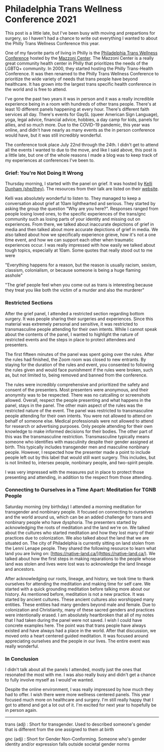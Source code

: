 # Philadelphia Trans Wellness Conference 2021

This post is a little late, but I've been busy with moving and prepartions for
surgery, so I haven't had a chance to write out everything I wanted to about the
Philly Trans Wellness Conference this year.

One of my favorite parts of living in Philly is the [Philadelphia Trans Wellness
Conference](https://web.cvent.com/event/8772d16d-b5b8-46c4-9430-13308c6ec075)
hosted by the [Mazzoni Center](https://www.mazzonicenter.org/). The Mazzoni
Center is a really great community health center in Philly that prioritizes the
needs of the LGBTQ+ community. In 2000, they started hosting the Philly
Trans-Health Conference. It was then renamed to the Philly Trans Wellness
Conference to prioritize the wide variety of needs that trans people have beyond
healthcare. It has grown into the largest trans specific health conference in
the world and is free to attend.

I've gone the past two years it was in person and it was a really incredible
experience being in a room with hundreds of other trans people. There's at least
10 different panels happening at every hour. There's different faith services
all day. There's events for GaySL (queer American Sign Language), yoga, legal
advice, financial advice, hobbies, a day camp for kids, panels for allies, and
so much more. Due to the COVID-19 pandemic, this year was online, and didn't
have nearly as many events as the in person conference would have, but it was
still incredibly wonderful.

The conference took place July 22nd through the 24th. I didn't get to attend all
the events I wanted to due to the move, and like I said above, this post is a
little late, but one of the whole reasons I made a blog was to keep track of my
experiences at conferences I've been to.

### Grief: You're Not Doing It Wrong

Thursday morning, I started with the panel on grief. It was hosted by [Kelli
Dunham (she/they)](https://www.kellidunham.com/). The resources from their talk
are listed on their [website](http://www.kellidunham.com/if-you-came-here-after-the-philly-trans-wellness-workshop-about-grief/).

Kelli was absolutely wonderful to listen to. They managed to keep a conversation
about grief at 10am lighthearted and serious. They started by asking the group
the question "Why are you here?". Responses ranged from people losing loved
ones, to the specific experiences of the trans/gnc community such as losing
parts of your identity and missing out on experiences. From there, we talked
about inaccurate depictions of grief in media and then talked about more
accurate depictions of grief in media. We also talked about how we specifically
experience grieve, how it's not a one time event, and how we can support each
other when traumatic experiences occur. I was really impressed with how easily
we talked about tough topics, especially at 10am. Some quotes that really stood
out to me were

"Everything happens for a reason, but the reason is usually racism, sexism,
classism, colonialism, or because someone is being a huge flaming asshole"

"The grief people feel when you come out as trans is interesting because they 
treat you like both the victim of a murder and also the murderer"

### Restricted Sections

After the grief panel, I attended a restricted section regarding bottom surgery.
It was people sharing their surgeries and experiences. Since this material was
extremely personal and sensitive, it was restricted to transmasculine people
attending for their own intents. While I cannot speak about the contents of the
panel, I wanted to highlight the nature of restricted events and the steps in
place to protect attendees and presenters.

The first fifteen minutes of the panel was spent going over the rules. After the
rules had finished, the Zoom room was closed to new entrants. By staying for the
duration of the rules and event, you consented to following the rules given and
would face punishment if the rules were broken, such as, but not limited to,
being removed and banned from the conference.

The rules were incredibly comprehensive and prioritized the safety and consent
of the presenters. Most presenters were anonymous, and their anonymity was to be
respected. There was no catcalling or screenshots allowed. Overall, respect the
people presenting and what happens in the panel, stays in the panel. The other
main aspect of the rules was the restricted nature of the event. The panel was
restricted to transmasculine people attending for their own intents. You were
not allowed to attend on behalf of someone else. Medical professionals were not
allowed to attend for research or advertising purposes. Only people attending
for their own knowledge to make informed decisions for their bodies. The other
part of this was the transmasculine restriction. Transmasculine typically means
someone who identifies with masculinity despite their gender assigned at birth.
This typically includes transgender men and masculine nonbinary people. However,
I respected how the presenter made a point to include people left out by this
label that would still want surgery. This includes, but is not limited to,
intersex people, nonbinary people, and two-spirit people.

I was very impressed with the measures put in place to protect those presenting
and attending, in addition to the respect from those attending.

### Connecting to Ourselves in a Time Apart: Meditation for TGNB People

Saturday morning (my birthday) I attended a morning meditation for transgender
and nonbinary people. It focused on connecting to ourselves and the world
around us, which can be an added challenge for trans and nonbinary people who
have dysphoria. The presenters started by acknowledging the roots of meditation
and the land we're on. We talked about the cultures who started meditation and
how they lost many of their practices due to colonization. We also talked about
the land that we are situated on. The city of Philadelphia is currently sitting
on land stolen from the Lenni Lenape people. They shared the following resource
to learn what land you are living on: [https://native-land.ca/](https://native-land.ca/).
We talked about how the first steps in making reparations to the people whose
land was stolen and lives were lost was to acknowledge the land lineage and
ancestors.

After acknowledging our roots, lineage, and history, we took time to thank
ourselves for attending the meditation and making time for self care. We
started with a quick grounding meditation before talking more about our history.
As mentioned before, meditation is not a new practice. It was started by ancient
cultures. These ancient cultures also worshipped many entities. These entities
had many genders beyond male and female. Due to colonization and Christianity,
many of these sacred genders and practices were intentionally erased. I am
absolutely heartbroken that all of my notes that I had taken during the panel
were not saved. I wish I could have concrete examples here. The point was that
trans people have always existed and have always had a place in the world. After
that discussion, we moved onto a heart centered guided meditation. It was
focused around appreciating ourselves and the people in our lives. The entire
event was really wonderful.


### In Conclusion

I didn't talk about all the panels I attended, mostly just the ones that
resonated the most with me. I was also really busy and didn't get a chance to
fully involve myself as I would've wanted.

Despite the online environment, I was really impressed by how much they had to
offer. I wish there were more wellness centered panels. This year focused much
more on healthcare and surgery. I'm still really happy that I got to attend and
got a lot out of it. I'm excited for next year to hopefully be in person again.

---

trans (adj) : Short for transgender. Used to described someone's gender that is
different from the one assigned to them at birth

gnc (adj) : Short for Gender Non-Conforming. Someone who's gender identity
and/or expression falls outside societal gender norms
